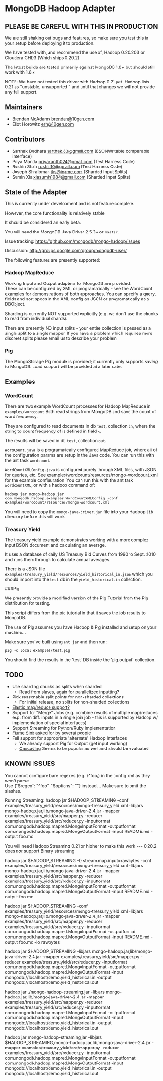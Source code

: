 MongoDB Hadoop Adapter
=======================

PLEASE BE CAREFUL WITH THIS IN PRODUCTION
------------------------------------------
We are still shaking out bugs and features, so make sure you test this in your setup before deploying it to production.

We have tested with, and recommend the use of, Hadoop 0.20.203 or Cloudera CHD3 (Which ships 0.20.2)

The latest builds are tested primarily against MongoDB 1.8+ but should still work with 1.6.x

NOTE: We have not tested this driver with Hadoop 0.21 yet.  Hadoop lists 0.21 as "unstable, unsupported " and until that changes we will not provide any full support.  

Maintainers
------------
* Brendan McAdams <brendan@10gen.com>
* Eliot Horowitz <erh@10gen.com>

Contributors 
------------
* Sarthak Dudhara <sarthak.83@gmail.com> (BSONWritable comparable interface)
* Priya Manda <priyakanth024@gmail.com> (Test Harness Code)
* Rushin Shah <rushin10@gmail.com> (Test Harness Code)
* Joseph Shraibman <jks@iname.com> (Sharded Input Splits)
* Sumin Xia <xiasumin1984@gmail.com> (Sharded Input Splits)

State of the Adapter
---------
This is currently under development and is not feature complete.

However, the core functionality is relatively stable

It should be considered an early beta.

You will need the MongoDB Java Driver 2.5.3+ or `master`.

Issue tracking: https://github.com/mongodb/mongo-hadoop/issues

Discussion: http://groups.google.com/group/mongodb-user/

The following features are presently supported:
   
### Hadoop MapReduce 
Working Input and Output adapters for MongoDB are provided.  
These can be configured by XML or programatically - see the WordCount 
examples for demonstrations of both approaches.
You can specify a query, fields and sort specs in the XML config as JSON
or programatically as a DBObject.

Sharding is currently NOT supported explicitly (e.g. we don't use the chunks
to read from individual shards).

There are presently NO input splits - your entire collection is passed as a single
split to a single mapper. If you have a problem which requires more discreet splits
please email us to describe your problem

### Pig
The MongoStorage Pig module is provided; it currently only supports _saving_ to MongoDB.
Load support will be provided at a later date.


Examples
----------
### WordCount
    
There are two example WordCount processes for Hadoop MapReduce in `examples/wordcount`
Both read strings from MongoDB and save the count of word frequency.

They are configured to read documents in db `test`, collection `in`, where the string to 
count frequency of is defined in field `x`.

The results will be saved in db `test`, collection `out`.

`WordCount.java` is a programatically configured MapReduce job, where all of the configuration
params are setup in the Java code.  You can run this with the ant task `wordcount`.

`WordCountXMLConfig.java` is configured purely through XML files, with JSON for queries, etc.
See examples/wordcount/resources/mongo-wordcount.xml for the example configuration. 
You can run this with the ant task `wordcountXML`, or with a hadoop command of:

    hadoop jar mongo-hadoop.jar com.mongodb.hadoop.examples.WordCountXMLConfig -conf examples/wordcount/resources/mongo-wordcount.xml

You will need to copy the `mongo-java-driver.jar` file into your Hadoop `lib` directory before this will work.

### Treasury Yield

The treasury yield example demonstrates working with a more complex input BSON document and calculating an average.

It uses a database of daily US Treasury Bid Curves from 1990 to Sept. 2010 and runs them through to calculate annual averages.

There is a JSON file `examples/treasury_yield/resources/yield_historical_in.json` which you should import into the `test` db in the `yield_historical.in` collection.



###Pig

We presently provide a modified version of the Pig Tutorial from the Pig distribution for testing.

This script differs from the pig tutorial in that it saves the job results to MongoDB.

The use of Pig assumes you have Hadoop & Pig installed and setup on your machine...

Make sure you've built using `ant jar` and then run:


    pig -x local examples/test.pig


You should find the results in the 'test' DB inside the 'pig.output' collection.

TODO
----------
- Use sharding chunks as splits when sharded
  * Read from slaves, again for parallelized inputting?
- Pick reasonable split points for non-sharded collections
  * For initial release, no splits for non-sharded collections
- [Elastic map/reduce support?](http://aws.amazon.com/elasticmapreduce/faqs)
- Support for "Merge" Jobs (e.g. combine results of multiple map/reduces esp. from diff. inputs in a single join job - this is supported by Hadoop w/ implementation of special interfaces)
- Support Streaming for Python/Ruby implementation
- [Flume Sink](http://www.cloudera.com/blog/2010/07/whats-new-in-cdh3b2-flume/) asked for by several people
- Full support for appropriate 'alternate' Hadoop Interfaces
  * We already support Pig for Output (get input working)
  * [Cascading](http://www.cascading.org/) Seems to be popular as well and should be evaluated


KNOWN ISSUES
--------------

You cannot configure bare regexes (e.g. /^foo/) in the config xml as they won't parse.  
Use {"$regex": "^foo", "$options": ""} instead. .. Make sure to omit the slashes.


Running Streaming:
  hadoop jar $HADOOP_STREAMING -conf examples/treasury_yield/resources/mongo-treasury_yield.xml -libjars mongo-hadoop.jar,lib/mongo-java-driver-2.4.jar  -mapper examples/treasury_yield/src/mapper.py -reducer examples/treasury_yield/src/reducer.py -inputformat com.mongodb.hadoop.mapred.MongoInputFormat -outputformat com.mongodb.hadoop.mapred.MongoOutputFormat -input README.md -output foo.md

You will need Hadoop Streaming 0.21 or higher to make this work --- 0.20.2 does *not* support Binary streaming


  hadoop jar $HADOOP_STREAMING -D stream.map.input=rawbytes -conf examples/treasury_yield/resources/mongo-treasury_yield.xml -libjars mongo-hadoop.jar,lib/mongo-java-driver-2.4.jar  -mapper examples/treasury_yield/src/mapper.py -reducer examples/treasury_yield/src/reducer.py -inputformat com.mongodb.hadoop.mapred.MongoInputFormat -outputformat com.mongodb.hadoop.mapred.MongoOutputFormat -input README.md -output foo.md

  hadoop jar $HADOOP_STREAMING -conf examples/treasury_yield/resources/mongo-treasury_yield.xml -libjars mongo-hadoop.jar,lib/mongo-java-driver-2.4.jar  -mapper examples/treasury_yield/src/mapper.py -reducer examples/treasury_yield/src/reducer.py -inputformat com.mongodb.hadoop.mapred.MongoInputFormat -outputformat com.mongodb.hadoop.mapred.MongoOutputFormat -input README.md -output foo.md -io rawbytes

hadoop jar $HADOOP_STREAMING -libjars mongo-hadoop.jar,lib/mongo-java-driver-2.4.jar -mapper examples/treasury_yield/src/mapper.py -reducer examples/treasury_yield/src/reducer.py -inputformat com.mongodb.hadoop.mapred.MongoInputFormat -outputformat com.mongodb.hadoop.mapred.MongoOutputFormat -input mongodb://localhost/demo.yield_historical.in -output mongodb://localhost/demo.yield_historical.out

hadoop jar ./mongo-hadoop-streaming.jar -libjars mongo-hadoop.jar,lib/mongo-java-driver-2.4.jar -mapper examples/treasury_yield/src/mapper.py -reducer examples/treasury_yield/src/reducer.py -inputformat com.mongodb.hadoop.mapred.MongoInputFormat -outputformat com.mongodb.hadoop.mapred.MongoOutputFormat -input mongodb://localhost/demo.yield_historical.in -output mongodb://localhost/demo.yield_historical.out

hadoop jar mongo-hadoop-streaming.jar -libjars $HADOOP_STREAMING,mongo-hadoop.jar,lib/mongo-java-driver-2.4.jar -mapper examples/treasury_yield/src/mapper.py -reducer examples/treasury_yield/src/reducer.py -inputformat com.mongodb.hadoop.mapred.MongoInputFormat -outputformat com.mongodb.hadoop.mapred.MongoOutputFormat -input mongodb://localhost/demo.yield_historical.in -output mongodb://localhost/demo.yield_historical.out
